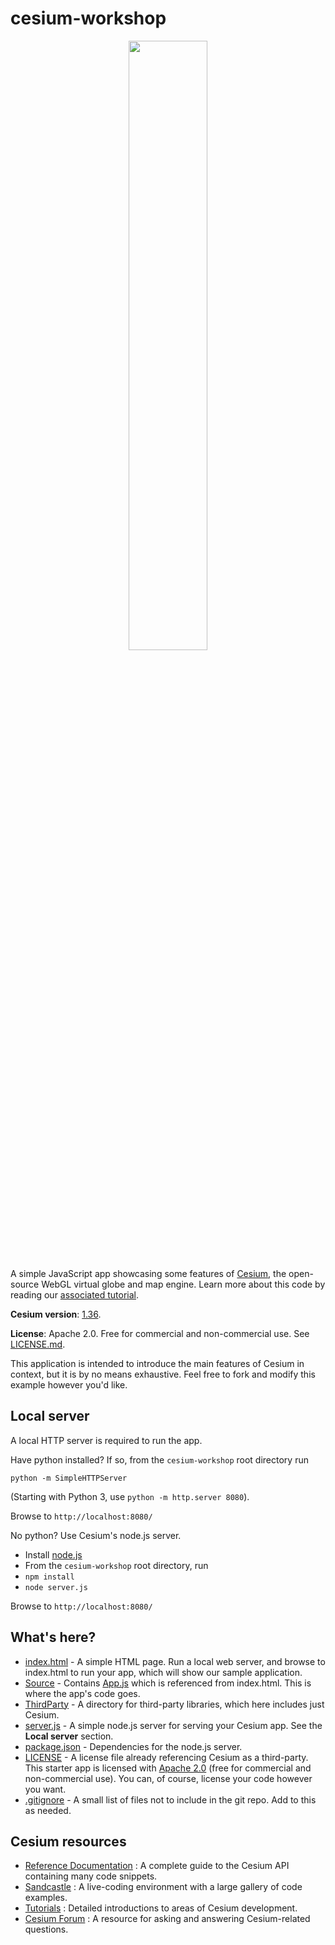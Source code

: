 # cesium-workshop

<p align="center">
    <a href="http://cesiumjs.org/">
        <img src="https://github.com/AnalyticalGraphicsInc/cesium/wiki/logos/Cesium_Logo_Color.jpg" width="50%" />
    </a>
</p>

A simple JavaScript app showcasing some features of [Cesium](http://cesiumjs.org/), the open-source WebGL virtual globe and map engine. Learn more about this code by reading our [associated tutorial](https://cesiumjs.org/tutorials/Cesium-Workshop/).

**Cesium version**: [1.36](http://cesiumjs.org/downloads.html).

**License**: Apache 2.0.  Free for commercial and non-commercial use.  See [LICENSE.md](LICENSE.md).

This application is intended to introduce the main features of Cesium in context, but it is by no means exhaustive. Feel free to fork and modify this example however you'd like.

Local server
------------

A local HTTP server is required to run the app.

Have python installed?  If so, from the `cesium-workshop` root directory run
```
python -m SimpleHTTPServer
```
(Starting with Python 3, use `python -m http.server 8080`).

Browse to `http://localhost:8080/`

No python?  Use Cesium's node.js server.

* Install [node.js](http://nodejs.org/)
* From the `cesium-workshop` root directory, run
* `npm install`
* `node server.js`

Browse to `http://localhost:8080/`

What's here?
------------

* [index.html](index.html) - A simple HTML page. Run a local web server, and browse to index.html to run your app, which will show our sample application.
* [Source](Source/) - Contains [App.js](Source/App.js) which is referenced from index.html.  This is where the app's code goes.
* [ThirdParty](ThirdParty/) - A directory for third-party libraries, which here includes just Cesium.
* [server.js](server.js) - A simple node.js server for serving your Cesium app.  See the **Local server** section.
* [package.json](package.json) - Dependencies for the node.js server.
* [LICENSE](LICENSE) - A license file already referencing Cesium as a third-party.  This starter app is licensed with [Apache 2.0](http://www.apache.org/licenses/LICENSE-2.0.html) (free for commercial and non-commercial use).  You can, of course, license your code however you want.
* [.gitignore](.gitignore) - A small list of files not to include in the git repo.  Add to this as needed.

Cesium resources
----------------

* [Reference Documentation](http://cesiumjs.org/refdoc.html) : A complete guide to the Cesium API containing many code snippets.
* [Sandcastle](http://cesiumjs.org/Cesium/Apps/Sandcastle/index.html) : A live-coding environment with a large gallery of code examples.
* [Tutorials](http://cesiumjs.org/tutorials.html) : Detailed introductions to areas of Cesium development.
* [Cesium Forum](http://cesiumjs.org/forum.html) : A resource for asking and answering Cesium-related questions.
